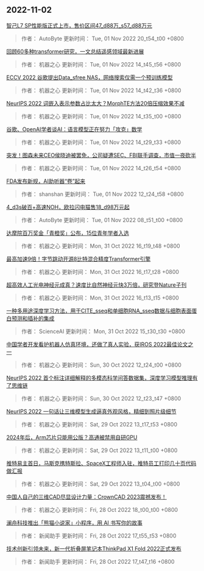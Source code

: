 
## 2022-11-02

 [智己L7 SP性能版正式上市，售价区间47_d88万_s57_d88万元](https://www.jiqizhixin.com/articles/2022-11-01-9)

> 作者： AutoByte  更新时间： Tue, 01 Nov 2022 20_t54_t00 +0800

 [回顾60多种transformer研究，一文总结遥感领域最新进展](https://www.jiqizhixin.com/articles/2022-11-01-7)

> 作者： 机器之心  更新时间： Tue, 01 Nov 2022 14_t45_t56 +0800

 [ECCV 2022   谷歌提出Data_sfree NAS，网络搜索仅需一个预训练模型](https://www.jiqizhixin.com/articles/2022-11-01-6)

> 作者： 机器之心  更新时间： Tue, 01 Nov 2022 14_t42_t36 +0800

 [NeurIPS 2022   词嵌入表示参数占比太大？MorphTE方法20倍压缩效果不减](https://www.jiqizhixin.com/articles/2022-11-01-5)

> 作者： 机器之心  更新时间： Tue, 01 Nov 2022 14_t35_t00 +0800

 [谷歌、OpenAI学者谈AI：语言模型正在努力「攻克」数学](https://www.jiqizhixin.com/articles/2022-11-01-4)

> 作者： 机器之心  更新时间： Tue, 01 Nov 2022 14_t29_t33 +0800

 [突发！图森未来CEO侯晓迪被罢免，公司疑遭SEC、FBI联手调查，市值一夜砍半](https://www.jiqizhixin.com/articles/2022-11-01-3)

> 作者： 机器之心  更新时间： Tue, 01 Nov 2022 14_t26_t54 +0800

 [FDA发布新规，AI助听器“卷”起来](https://www.jiqizhixin.com/articles/2022-11-01-2)

> 作者： shanshan  更新时间： Tue, 01 Nov 2022 12_t24_t58 +0800

 [4_d3s破百+高速NOH，欧拉闪电猫售18_d98万元起](https://www.jiqizhixin.com/articles/2022-11-01)

> 作者： AutoByte  更新时间： Tue, 01 Nov 2022 08_t51_t00 +0800

 [达摩院百万奖金「青橙奖」公布，15位青年学者入选](https://www.jiqizhixin.com/articles/2022-10-31-4)

> 作者： 机器之心  更新时间： Mon, 31 Oct 2022 16_t19_t48 +0800

 [最高加速9倍！字节跳动开源8比特混合精度Transformer引擎](https://www.jiqizhixin.com/articles/2022-10-31-3)

> 作者： 机器之心  更新时间： Mon, 31 Oct 2022 16_t17_t28 +0800

 [超高效人工光电神经元成真？速度比自然神经元快3万倍，研究登Nature子刊](https://www.jiqizhixin.com/articles/2022-10-31-2)

> 作者： 机器之心  更新时间： Mon, 31 Oct 2022 16_t13_t15 +0800

 [一种多用途深度学习方法，用于CITE_sseq和单细胞RNA_sseq数据与细胞表面蛋白预测和插补的集成](https://www.jiqizhixin.com/articles/2022-10-31)

> 作者： ScienceAI  更新时间： Mon, 31 Oct 2022 15_t30_t30 +0800

 [中国学者开发看护机器人仿真环境，还做了真人实验，获IROS 2022最佳论文之一](https://www.jiqizhixin.com/articles/2022-10-30-2)

> 作者： 机器之心  更新时间： Sun, 30 Oct 2022 12_t24_t00 +0800

 [NeurIPS 2022   首个标注详细解释的多模态科学问答数据集，深度学习模型推理有了思维链](https://www.jiqizhixin.com/articles/2022-10-30)

> 作者： 机器之心  更新时间： Sun, 30 Oct 2022 12_t23_t47 +0800

 [NeurIPS 2022   一句话让三维模型生成逼真外观风格，精细到照片级细节](https://www.jiqizhixin.com/articles/2022-10-29-3)

> 作者： 机器之心  更新时间： Sat, 29 Oct 2022 13_t17_t53 +0800

 [2024年后，Arm芯片只能用公版？高通被禁用自研GPU](https://www.jiqizhixin.com/articles/2022-10-29-2)

> 作者： 机器之心  更新时间： Sat, 29 Oct 2022 13_t11_t00 +0800

 [推特易主首日，马斯克携特斯拉、SpaceX工程师入驻，推特员工打印几十页代码做汇报](https://www.jiqizhixin.com/articles/2022-10-29)

> 作者： 机器之心  更新时间： Sat, 29 Oct 2022 13_t04_t00 +0800

 [中国人自己的三维CAD尽显设计力量：CrownCAD 2023震撼发布！](https://www.jiqizhixin.com/articles/2022-10-28-11)

> 作者： 机器之心  更新时间： Fri, 28 Oct 2022 18_t00_t00 +0800

 [澜舟科技推出「熊猫小说家」小程序，用 AI 书写你的故事](https://www.jiqizhixin.com/articles/2022-10-28-10)

> 作者： 新闻助手  更新时间： Fri, 28 Oct 2022 17_t55_t53 +0800

 [技术创新引领未来，新一代折叠屏笔记本ThinkPad X1 Fold 2022正式发布](https://www.jiqizhixin.com/articles/2022-10-28-9)

> 作者： 新闻助手  更新时间： Fri, 28 Oct 2022 17_t47_t16 +0800
